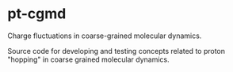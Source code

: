 # pt-cgmd
Charge fluctuations in coarse-grained molecular dynamics.

Source code for developing and testing concepts related to proton "hopping" in coarse grained molecular dynamics.
